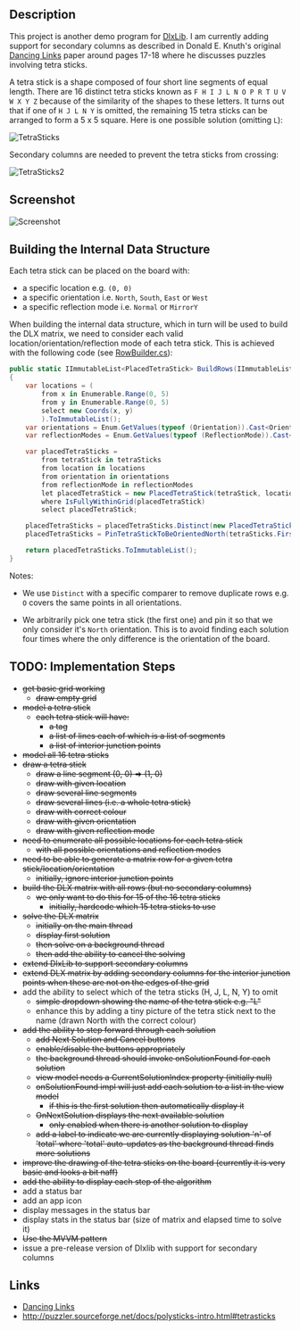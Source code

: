 

## Description

This project is another demo program for [DlxLib](https://github.com/taylorjg/DlxLib).
I am currently adding support for secondary columns as described in Donald E. Knuth's original
[Dancing Links](http://arxiv.org/pdf/cs/0011047v1.pdf "Dancing Links")
paper around pages 17-18 where he discusses puzzles involving tetra sticks.

A tetra stick is a shape composed of four short line segments of equal length.
There are 16 distinct tetra sticks known as `F H I J L N O P R T U V W X Y Z`
because of the similarity of the shapes to these letters.
It turns out that if one of `H J L N Y` is omitted, the remaining 15 tetra sticks
can be arranged to form a 5 x 5 square. Here is one possible solution (omitting `L`):

![TetraSticks](https://raw.github.com/taylorjg/TetraSticks/master/Images/TetraSticks.png)

Secondary columns are needed to prevent the tetra sticks from crossing:

![TetraSticks2](https://raw.github.com/taylorjg/TetraSticks/master/Images/TetraSticks2.png)

## Screenshot

![Screenshot](https://raw.github.com/taylorjg/TetraSticks/master/Images/Screenshot.png)

## Building the Internal Data Structure

Each tetra stick can be placed on the board with:

* a specific location e.g. `(0, 0)`
* a specific orientation i.e. `North`, `South`, `East` or `West`
* a specific reflection mode i.e. `Normal` or `MirrorY`

When building the internal data structure, which in turn will be used to build the DLX matrix, we need to consider each valid location/orientation/reflection mode of each tetra stick. This is achieved with the following code (see [RowBuilder.cs](https://github.com/taylorjg/TetraSticks/blob/master/TetraSticks/Model/RowBuilder.cs)):

```C#
public static IImmutableList<PlacedTetraStick> BuildRows(IImmutableList<TetraStick> tetraSticks)
{
    var locations = (
        from x in Enumerable.Range(0, 5)
        from y in Enumerable.Range(0, 5)
        select new Coords(x, y)
        ).ToImmutableList();
    var orientations = Enum.GetValues(typeof (Orientation)).Cast<Orientation>().ToImmutableList();
    var reflectionModes = Enum.GetValues(typeof (ReflectionMode)).Cast<ReflectionMode>().ToImmutableList();

    var placedTetraSticks =
        from tetraStick in tetraSticks
        from location in locations
        from orientation in orientations
        from reflectionMode in reflectionModes
        let placedTetraStick = new PlacedTetraStick(tetraStick, location, orientation, reflectionMode)
        where IsFullyWithinGrid(placedTetraStick)
        select placedTetraStick;

    placedTetraSticks = placedTetraSticks.Distinct(new PlacedTetraStickComparer());
    placedTetraSticks = PinTetraStickToBeOrientedNorth(tetraSticks.First(), placedTetraSticks);

    return placedTetraSticks.ToImmutableList();
}
```

Notes:

* We use `Distinct` with a specific comparer to remove duplicate rows e.g. `O` covers the same points in all orientations.

* We arbitrarily pick one tetra stick (the first one) and pin it so that we only consider it's `North` orientation. This is to avoid finding each solution four times where the only difference is the orientation of the board.

## TODO: Implementation Steps

- ~~get basic grid working~~
  - ~~draw empty grid~~
- ~~model a tetra stick~~
  - ~~each tetra stick will have:~~
    - ~~a tag~~
    - ~~a list of lines each of which is a list of segments~~
    - ~~a list of interior junction points~~
- ~~model all 16 tetra sticks~~
- ~~draw a tetra stick~~
  - ~~draw a line segment (0, 0) => (1, 0)~~
  - ~~draw with given location~~
  - ~~draw several line segments~~
  - ~~draw several lines (i.e. a whole tetra stick)~~
  - ~~draw with correct colour~~
  - ~~draw with given orientation~~
  - ~~draw with given reflection mode~~
- ~~need to enumerate all possible locations for each tetra stick~~
  - ~~with all possible orientations and reflection modes~~
- ~~need to be able to generate a matrix row for a given tetra stick/location/orientation~~
  - ~~initially, ignore interior junction points~~
- ~~build the DLX matrix with all rows (but no secondary columns)~~
  - ~~we only want to do this for 15 of the 16 tetra sticks~~
    - ~~initially, hardcode which 15 tetra sticks to use~~
- ~~solve the DLX matrix~~
  - ~~initially on the main thread~~
  - ~~display first solution~~
  - ~~then solve on a background thread~~
  - ~~then add the ability to cancel the solving~~
- ~~extend DlxLib to support secondary columns~~
- ~~extend DLX matrix by adding secondary columns for the interior
  junction points when these are not on the edges of the grid~~
- add the ability to select which of the tetra sticks (H, J, L, N, Y) to omit
  - ~~simple dropdown showing the name of the tetra stick e.g. "L"~~
  - enhance this by adding a tiny picture of the tetra stick next to the name (drawn North with the correct colour)
- ~~add the ability to step forward through each solution~~
  - ~~add Next Solution and Cancel buttons~~
  - ~~enable/disable the buttons appropriately~~
  - ~~the background thread should invoke onSolutionFound for each solution~~
  - ~~view model needs a CurrentSolutionIndex property (initially null)~~
  - ~~onSolutionFound impl will just add each solution to a list in the view model~~
    - ~~if this is the first solution then automatically display it~~
  - ~~OnNextSolution displays the next available solution~~
    - ~~only enabled when there is another solution to display~~
  - ~~add a label to indicate we are currently displaying solution 'n' of 'total'
  where 'total' auto-updates as the background thread finds more solutions~~
- ~~improve the drawing of the tetra sticks on the board (currently it is very basic and looks a bit naff)~~
- ~~add the ability to display each step of the algorithm~~
- add a status bar
- add an app icon
- display messages in the status bar
- display stats in the status bar (size of matrix and elapsed time to solve it)
- ~~Use the MVVM pattern~~
- issue a pre-release version of Dlxlib with support for secondary columns

## Links

* [Dancing Links](http://arxiv.org/pdf/cs/0011047v1.pdf "Dancing Links")
* http://puzzler.sourceforge.net/docs/polysticks-intro.html#tetrasticks
